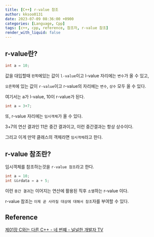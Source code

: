 ```yaml
---
title: [C++] r-value 참조
author: kksoo0131
date: 2023-07-09 08:36:00 +0900
categories: [Language, Cpp]
tags: [c++, cpp, reference, 참조자, r-value 참조]
render_with_liquid: false
---
```

## r-value란?
```cpp
int a = 10;
```
값을 대입할때 `왼쪽`에있는 값이 `l-value`이고 l-value 자리에는 `변수`가 올 수 있고,

`오른쪽`에 있는 값이 `r-value`이고 r-value의 자리에는 `변수`, `상수` 모두 올 수 있다.

여기서는 a가 l-value, 10이 r-value가 된다.

```cpp
int a = 3+7;
```
또, r-value 자리에는 `임시객체`가 올 수 있다. 

3+7의 연산 결과인 11은 중간 결과이고, 이런 중간결과는 항상 상수이다.

그리고 이게 만약 클래스의 객체라면 `임시객체`라고 한다.

## r-value 참조란?

임시객체를 참조하는것을 `r-value 참조`라고 한다.

```cpp
int a = 10;
int &&rdata = a + 5;
```

이런 `중간 결과`는 이어지는 연산에 활용된 직후 `소멸`하는 r-value 이다.

r-value 참조는 `이제 곧 사라질 대상에 대해서 참조`자를 부여할 수 있다.

## Reference
[제01장 C와는 다른 C++ - 네 번쨰 - 널널한 개발자 TV](https://www.youtube.com/watch?v=w9I65zz3pik&list=PLXvgR_grOs1DFOWF65X0Zqnd_264x41u-&index=4)
